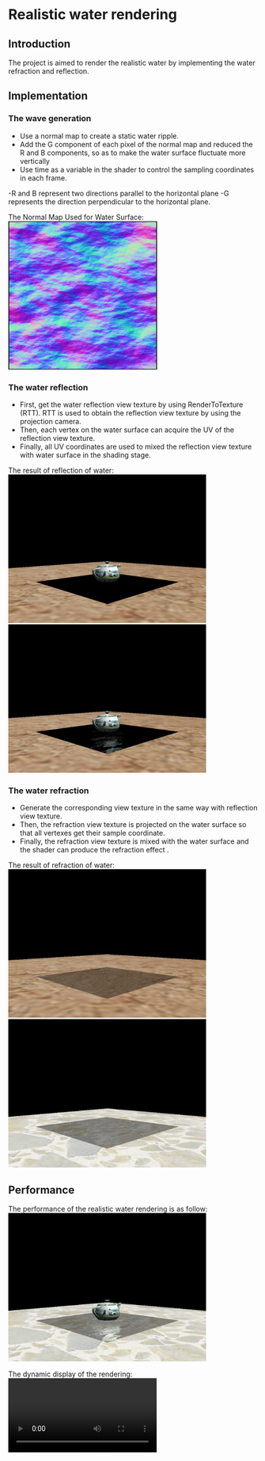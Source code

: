 # Realistic water rendering

## Introduction

The project is aimed to render the realistic water by implementing the water refraction and reflection.

## Implementation
### The wave generation
* Use a normal map to create a static water ripple.
* Add the G component of each pixel of the normal map and reduced the R and B components, so as to make the water surface fluctuate more vertically
* Use time as a variable in the shader to control the sampling coordinates in each frame.

-R and B represent two directions parallel to the horizontal plane
-G represents the direction perpendicular to the horizontal plane.

The Normal Map Used for Water Surface:
<br><img height="300" src="https://github.com/JiaoZhang-Amanda/Realistic-water-rendering/raw/master/Project%20Photos/The%20normal%20map.jpg"/><br>

### The water reflection
* First, get the water reflection view texture by using RenderToTexture (RTT). RTT is used to obtain the reflection view texture by using the projection camera.
* Then, each vertex on the water surface can acquire the UV of the reflection view texture.
* Finally, all UV coordinates are used to mixed the reflection view texture with water surface in the shading stage.

The result of reflection of water:<br>
<img height="300" src="https://github.com/JiaoZhang-Amanda/Realistic-water-rendering/raw/master/Project%20Photos/Original.jpg"/><br>
<img height="300" src="https://github.com/JiaoZhang-Amanda/Realistic-water-rendering/raw/master/Project%20Photos/Reflection.jpg"/>

### The water refraction
* Generate the corresponding view texture in the same way with reflection view texture.
* Then, the refraction view texture is projected on the water surface so that all vertexes get their sample coordinate.
* Finally, the refraction view texture is mixed with the water surface and the shader can produce the refraction effect .

The result of refraction of water:<br>
<img height="300" src="https://github.com/JiaoZhang-Amanda/Realistic-water-rendering/raw/master/Project%20Photos/Water%20with%20Refraction1.jpg"/><br>
<img height="300" src="https://github.com/JiaoZhang-Amanda/Realistic-water-rendering/raw/master/Project%20Photos/Water%20with%20Refraction2.jpg"/>

## Performance
The performance of the realistic water rendering is as follow:<br>
<img height="300" src="https://github.com/JiaoZhang-Amanda/Realistic-water-rendering/raw/master/Project%20Photos/Result%20of%20Realistic%20water%20rendering.jpg"/>

The dynamic display of the rendering:
![](https://github.com/JiaoZhang-Amanda/Realistic-water-rendering/raw/master/Realistic%20water%20rendering.mp4)

